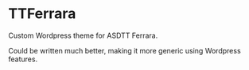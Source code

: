 # TTFerrara
Custom Wordpress theme for ASDTT Ferrara.

Could be written much better, making it more generic using Wordpress features.